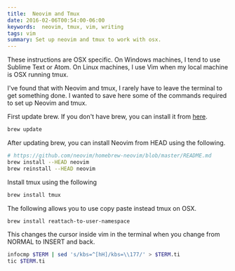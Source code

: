 ```yaml
---
title:  Neovim and Tmux
date: 2016-02-06T00:54:00-06:00
keywords:  neovim, tmux, vim, writing
tags: vim
summary: Set up neovim and tmux to work with osx.
---
```


These instructions are OSX specific. On Windows machines, I tend to use Sublime Text or Atom. On Linux machines, I use Vim when my local machine is OSX running tmux.

I've found that with Neovim and tmux, I rarely have to leave the terminal to get something done.
I wanted to save here some of the commands required to set up Neovim and tmux.

First update brew.
If you don't have brew, you can install it from [here](https://brew.sh/).

```bash
brew update
```

After updating brew, you can install Neovim from HEAD using the following.

```bash
# https://github.com/neovim/homebrew-neovim/blob/master/README.md
brew install --HEAD neovim
brew reinstall --HEAD neovim
```

Install tmux using the following

```bash
brew install tmux
```

The following allows you to use copy paste instead tmux on OSX.

```bash
brew install reattach-to-user-namespace
```

This changes the cursor inside vim in the terminal when you change from NORMAL to INSERT and back.

```bash
infocmp $TERM | sed 's/kbs=^[hH]/kbs=\\177/' > $TERM.ti
tic $TERM.ti
```

